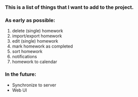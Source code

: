 ### This is a list of things that I want to add to the project. ###

### As early as possible: ###
1. delete (single) homework
2. import/export homework
3. edit (single) homework
4. mark homework as completed
5. sort homework
6. notifications
7. homework to calendar

### In the future: ###
- Synchronize to server
- Web UI

